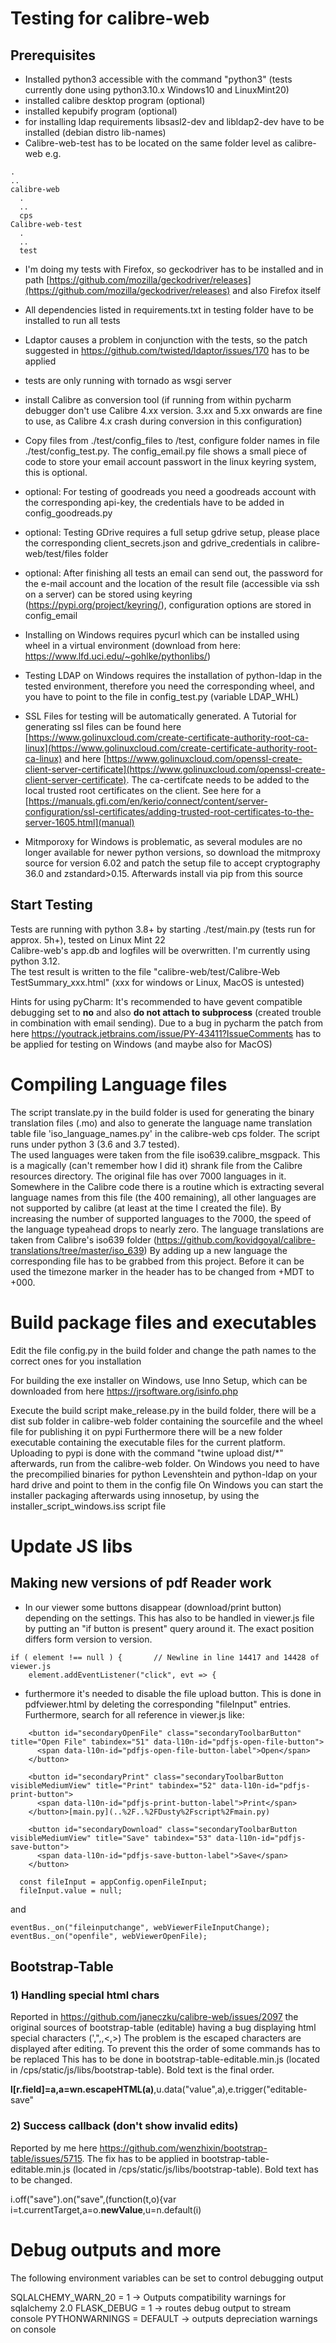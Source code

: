 # Testing for calibre-web

## Prerequisites

- Installed python3 accessible with the command "python3" (tests currently done using python3.10.x Windows10 and LinuxMint20)
- installed calibre desktop program (optional)
- installed kepubify program (optional)
- for installing ldap requirements libsasl2-dev and libldap2-dev have to be installed (debian distro lib-names)
- Calibre-web-test has to be located on the same folder level as calibre-web
e.g.
```
.
..
calibre-web
  .
  ..
  cps
Calibre-web-test
  .
  ..
  test
```

- I'm doing my tests with Firefox, so geckodriver has to be installed and in path [https://github.com/mozilla/geckodriver/releases](https://github.com/mozilla/geckodriver/releases) and also Firefox itself

- All dependencies listed in requirements.txt in testing folder have to be installed to run all tests

- Ldaptor causes a problem in conjunction with the tests, so the patch suggested in https://github.com/twisted/ldaptor/issues/170 has to be applied

- tests are only running with tornado as wsgi server

- install Calibre as conversion tool (if running from within pycharm debugger don't use Calibre 4.xx version. 3.xx and 5.xx onwards are fine to use, as Calibre 4.x crash during conversion in this configuration)

- Copy files from ./test/config_files to /test, configure folder names in file ./test/config_test.py. The config_email.py file shows a small piece of code to store your email account passwort in the linux keyring system, this is optional. 

- optional: For testing of goodreads you need a goodreads account with the corresponding api-key, the credentials have to be added in config_goodreads.py

- optional: Testing GDrive requires a full setup gdrive setup, please place the corresponding client_secrets.json and gdrive_credentials in calibre-web/test/files folder

- optional: After finishing all tests an email can send out, the password for the e-mail account and the location of the result file (accessible via ssh on a server) can be stored using keyring (https://pypi.org/project/keyring/), configuration options are stored in config_email

- Installing on Windows requires pycurl which can be installed using wheel in a virtual environment (download from here: https://www.lfd.uci.edu/~gohlke/pythonlibs/)

- Testing LDAP on Windows requires the installation of python-ldap in the tested environment, therefore you need the corresponding wheel, and you have to point to the file in config_test.py (variable LDAP_WHL)   

- SSL Files for testing will be automatically generated. A Tutorial for generating ssl files can be found here [https://www.golinuxcloud.com/create-certificate-authority-root-ca-linux](https://www.golinuxcloud.com/create-certificate-authority-root-ca-linux) and here [https://www.golinuxcloud.com/openssl-create-client-server-certificate](https://www.golinuxcloud.com/openssl-create-client-server-certificate). The ca-certifcate needs to be added to the local trusted root certificates on the client. See here for a [https://manuals.gfi.com/en/kerio/connect/content/server-configuration/ssl-certificates/adding-trusted-root-certificates-to-the-server-1605.html](manual)  

- Mitmporoxy for Windows is problematic, as several modules are no longer available for newer python versions, so download the mitmproxy source for version 6.02 and patch the setup file to accept cryptography 36.0 and zstandard>0.15. Afterwards install via pip from this source

## Start Testing

Tests are running with python 3.8+ by starting ./test/main.py (tests run for approx. 5h+), tested on Linux Mint 22 \
Calibre-web's app.db and logfiles will be overwritten. I'm currently using python 3.12. \
The test result is written to the file "calibre-web/test/Calibre-Web TestSummary_xxx.html" (xxx for windows or Linux, MacOS is untested)

Hints for using pyCharm: 
It's recommended to have gevent compatible debugging set to **no** and also **do not attach to subprocess** (created trouble in combination with email sending). Due to a bug in pycharm the patch from here https://youtrack.jetbrains.com/issue/PY-43411?IssueComments has to be applied for testing on Windows (and maybe also for MacOS)

# Compiling Language files

The script translate.py in the build folder is used for generating the binary translation files (.mo) and also to generate the language name translation table file 'iso_language_names.py' in the calibre-web cps folder. The script runs under python 3 (3.6 and 3.7 tested).\
The used languages were taken from the file iso639.calibre_msgpack. This is a magically (can't remember how I did it) shrank file from the Calibre resources directory. The original file has over 7000 languages in it. Somewhere in the Calibre code there is a routine which is extracting several language names from this file (the 400 remaining), all other languages are not supported by calibre (at least at the time I created the file). By increasing the number of supported languages to the 7000, the speed of the language typeahead drops to nearly zero.
The language translations are taken from Calibre's iso639 folder (https://github.com/kovidgoyal/calibre-translations/tree/master/iso_639) By adding up a new language the corresponding file has to be grabbed from this project. Before it can be used the timezone marker in the header has to be changed from +MDT to +000.

# Build package files and executables

Edit the file config.py in the build folder and change the path names to the correct ones for you installation

For building the exe installer on Windows, use Inno Setup, which can be downloaded from here https://jrsoftware.org/isinfo.php

Execute the build script make_release.py in the build folder, there will be a dist sub folder in calibre-web folder containing the sourcefile and the wheel file for publishing it on pypi
Furthermore there will be a new folder executable containing the executable files for the current platform. Uploading to pypi is done with the command "twine upload dist/*" afterwards, run from the calibre-web folder. 
On Windows you need to have the precompilied binaries for python Levenshtein and python-ldap on your hard drive and point to them in the config file
On Windows you can start the installer packaging afterwards  using innosetup, by using the installer_script_windows.iss script file

# Update JS libs
## Making new versions of pdf Reader work

- In our viewer some buttons disappear (download/print button) depending on the settings. This has also to be handled in viewer.js file by putting an "if button is present" query around it. The exact position differs form version to version.
```
if ( element !== null ) {       // Newline in line 14417 and 14428 of viewer.js
    element.addEventListener("click", evt => {
```
- furthermore it's needed to disable the file upload button. This is done in pdfviewer.html by deleting the corresponding "fileInput" entries. Furthermore, search for all reference in viewer.js like:
```
    <button id="secondaryOpenFile" class="secondaryToolbarButton" title="Open File" tabindex="51" data-l10n-id="pdfjs-open-file-button">
      <span data-l10n-id="pdfjs-open-file-button-label">Open</span>
    </button>
    
    <button id="secondaryPrint" class="secondaryToolbarButton visibleMediumView" title="Print" tabindex="52" data-l10n-id="pdfjs-print-button">
      <span data-l10n-id="pdfjs-print-button-label">Print</span>
    </button>[main.py](..%2F..%2FDusty%2Fscript%2Fmain.py)
    
    <button id="secondaryDownload" class="secondaryToolbarButton visibleMediumView" title="Save" tabindex="53" data-l10n-id="pdfjs-save-button">
      <span data-l10n-id="pdfjs-save-button-label">Save</span>
    </button>
```            
```
  const fileInput = appConfig.openFileInput;
  fileInput.value = null;
```
and 
```
eventBus._on("fileinputchange", webViewerFileInputChange);
eventBus._on("openfile", webViewerOpenFile);
```

## Bootstrap-Table

### 1) Handling special html chars
Reported in https://github.com/janeczku/calibre-web/issues/2097 the original sources of bootstrap-table (editable) having a bug displaying html special characters (',",\,<,>)
The problem is the escaped characters are displayed after editing. To prevent this the order of some commands has to be replaced
This has to be done in bootstrap-table-editable.min.js (located in /cps/static/js/libs/bootstrap-table). Bold text is the final order. 

**l[r.field]=a,a=wn.escapeHTML(a)**,u.data("value",a),e.trigger("editable-save"


### 2) Success callback (don't show invalid edits)
Reported by me here https://github.com/wenzhixin/bootstrap-table/issues/5715.
The fix has to be applied in bootstrap-table-editable.min.js (located in /cps/static/js/libs/bootstrap-table). Bold text has to be changed. 

i.off("save").on("save",(function(t,o){var i=t.currentTarget,a=o.**newValue**,u=n.default(i)

# Debug outputs and more
The following environment variables can be set to control debugging output

SQLALCHEMY_WARN_20 = 1 -> Outputs compatibility warnings for sqlalchemy 2.0
FLASK_DEBUG = 1 -> routes debug output to stream console
PYTHONWARNINGS = DEFAULT -> outputs depreciation warnings on console
